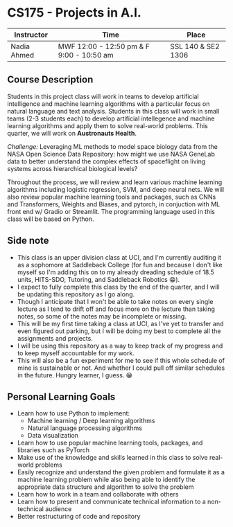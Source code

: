 # CS175 - Projects in A.I.

| Instructor | Time | Place |
|---|---|---|
| Nadia Ahmed | MWF 12:00 - 12:50 pm & F 9:00 - 10:50 am | SSL 140 & SE2 1306 |

## Course Description
Students in this project class will work in teams to develop artificial intelligence and machine learning algorithms with a particular focus on natural language and text analysis. Students in this class will work in small teams (2-3 students each) to develop artificial intellegence and machine learning algorithms and apply them to solve real-world problems. This quarter, we will work on **Austronauts Health**. 

*Challenge:* Leveraging ML methods to model space biology data from the NASA Open Science Data Repository: how might we use NASA GeneLab data to better understand the complex effects of spaceflight on living systems across hierarchical biological levels?

Throughout the process, we will review and learn various machine learning algorithms including logistic regression, SVM, and deep neural nets. We will also review popular machine learning tools and packages, such as CNNs and Transformers, Weights and Biases, and pytorch, in conjuction with ML front end w/ Gradio or Streamlit. The programming language used in this class will be based on Python.


## Side note
- This class is an upper division class at UCI, and I'm currently auditing it as a sophomore at Saddleback College (for fun and because I don't like myself so I'm adding this on to my already dreading schedule of 18.5 units, HITS-SDO, Tutoring, and Saddleback Robotics 😁).
- I expect to fully complete this class by the end of the quarter, and I will be updating this repository as I go along.
- Though I anticipate that I won't be able to take notes on every single lecture as I tend to drift off and focus more on the lecture than taking notes, so some of the notes may be incomplete or missing.
- This will be my first time taking a class at UCI, as I've yet to transfer and even figured out parking, but I will be doing my best to complete all the assignments and projects.
- I will be using this repository as a way to keep track of my progress and to keep myself accountable for my work.
- This will also be a fun experiment for me to see if this whole schedule of mine is sustainable or not. And whether I could pull off similar schedules in the future. Hungry learner, I guess. 😁


## Personal Learning Goals
- Learn how to use Python to implement:
    + Machine learning / Deep learning algorithms
    + Natural language processing algorithms
    + Data visualization
- Learn how to use popular machine learning tools, packages, and libraries such as PyTorch
- Make use of the knowledge and skills learned in this class to solve real-world problems
- Easily recognize and understand the given problem and formulate it as a machine learning problem while also being able to identify the appropriate data structure and algorithm to solve the problem
- Learn how to work in a team and collaborate with others
- Learn how to present and communicate technical information to a non-technical audience
- Better restructuring of code and repository
